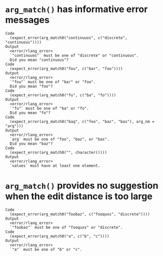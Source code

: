 # `arg_match()` has informative error messages

    Code
      (expect_error(arg_match0("continuuos", c("discrete", "continuous"))))
    Output
      <error/rlang_error>
      `"continuuos"` must be one of "discrete" or "continuous".
      Did you mean "continuous"?
    Code
      (expect_error(arg_match0("fou", c("bar", "foo"))))
    Output
      <error/rlang_error>
      `"fou"` must be one of "bar" or "foo".
      Did you mean "foo"?
    Code
      (expect_error(arg_match0("fu", c("ba", "fo"))))
    Output
      <error/rlang_error>
      `"fu"` must be one of "ba" or "fo".
      Did you mean "fo"?
    Code
      (expect_error(arg_match0("baq", c("foo", "baz", "bas"), arg_nm = "arg")))
    Output
      <error/rlang_error>
      `arg` must be one of "foo", "baz", or "bas".
      Did you mean "baz"?
    Code
      (expect_error(arg_match0("", character())))
    Output
      <error/rlang_error>
      `values` must have at least one element.

# `arg_match()` provides no suggestion when the edit distance is too large

    Code
      (expect_error(arg_match0("foobaz", c("fooquxs", "discrete"))))
    Output
      <error/rlang_error>
      `"foobaz"` must be one of "fooquxs" or "discrete".
    Code
      (expect_error(arg_match0("a", c("b", "c"))))
    Output
      <error/rlang_error>
      `"a"` must be one of "b" or "c".


